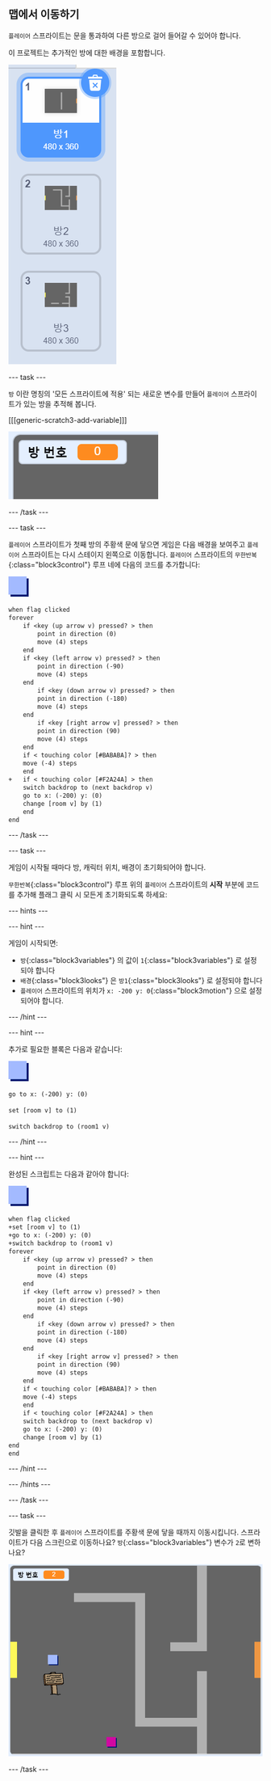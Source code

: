 ## 맵에서 이동하기

`플레이어` 스프라이트는 문을 통과하여 다른 방으로 걸어 들어갈 수 있어야 합니다.

이 프로젝트는 추가적인 방에 대한 배경을 포함합니다.

![스크린샷](images/world-backdrops.png)

\--- task \---

`방` 이란 명칭의 '모든 스프라이트에 적용' 되는 새로운 변수를 만들어 `플레이어` 스프라이트가 있는 방을 추적해 봅니다.

[[[generic-scratch3-add-variable]]]

![스크린샷](images/world-room.png)

\--- /task \---

\--- task \---

`플레이어` 스프라이트가 첫째 방의 주황색 문에 닿으면 게임은 다음 배경을 보여주고 `플레이어` 스프라이트는 다시 스테이지 왼쪽으로 이동합니다. `플레이어` 스프라이트의 `무한반복`{:class="block3control"} 루프 네에 다음의 코드를 추가합니다:

![플레이어](images/player.png)

```blocks3
when flag clicked
forever
    if <key (up arrow v) pressed? > then
        point in direction (0)
        move (4) steps
    end
    if <key (left arrow v) pressed? > then
        point in direction (-90)
        move (4) steps
    end
        if <key (down arrow v) pressed? > then
        point in direction (-180)
        move (4) steps
    end
        if <key [right arrow v] pressed? > then
        point in direction (90)
        move (4) steps
    end
    if < touching color [#BABABA]? > then
    move (-4) steps
    end
+   if < touching color [#F2A24A] > then
    switch backdrop to (next backdrop v)
    go to x: (-200) y: (0)
    change [room v] by (1)
    end
end
```

\--- /task \---

\--- task \---

게임이 시작될 때마다 방, 캐릭터 위치, 배경이 초기화되어야 합니다.

`무한반복`{:class="block3control"} 루프 위의 `플레이어` 스프라이트의 **시작** 부분에 코드를 추가해 플래그 클릭 시 모든게 초기화되도록 하세요:

\--- hints \---

\--- hint \---

게임이 시작되면:

+ `방`{:class="block3variables"} 의 값이 `1`{:class="block3variables"} 로 설정되야 합니다
+ `배경`{:class="block3looks"} 은 `방1`{:class="block3looks"} 로 설정되야 합니다
+ `플레이어` 스프라이트의 위치가 `x: -200 y: 0`{:class="block3motion"} 으로 설정되어야 합니다.

\--- /hint \---

\--- hint \---

추가로 필요한 블록은 다음과 같습니다:

![플레이어](images/player.png)

```blocks3
go to x: (-200) y: (0)

set [room v] to (1)

switch backdrop to (room1 v)
```

\--- /hint \---

\--- hint \---

완성된 스크립트는 다음과 같아야 합니다:

![플레이어](images/player.png)

```blocks3
when flag clicked
+set [room v] to (1)
+go to x: (-200) y: (0)
+switch backdrop to (room1 v)
forever
    if <key (up arrow v) pressed? > then
        point in direction (0)
        move (4) steps
    end
    if <key (left arrow v) pressed? > then
        point in direction (-90)
        move (4) steps
    end
        if <key (down arrow v) pressed? > then
        point in direction (-180)
        move (4) steps
    end
        if <key [right arrow v] pressed? > then
        point in direction (90)
        move (4) steps
    end
    if < touching color [#BABABA]? > then
    move (-4) steps
    end
    if < touching color [#F2A24A] > then
    switch backdrop to (next backdrop v)
    go to x: (-200) y: (0)
    change [room v] by (1)
end
end
```

\--- /hint \---

\--- /hints \---

\--- /task \---

\--- task \---

깃발을 클릭한 후 `플레이어` 스프라이트를 주황색 문에 닿을 때까지 이동시킵니다. 스프라이트가 다음 스크린으로 이동하나요? `방`{:class="block3variables"} 변수가 `2`로 변하나요?

![스크린샷](images/world-room-test.png)

\--- /task \---